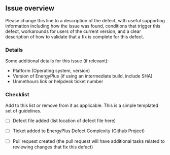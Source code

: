 Issue overview
--------------
Please change this line to a description of the defect, with useful supporting information including how the issue was found, conditions that trigger this defect, workarounds for users of the current version, and a clear description of how to validate that a fix is complete for this defect.

### Details
Some additional details for this issue (if relevant):
 - Platform (Operating system, version)
 - Version of EnergyPlus (if using an intermediate build, include SHA)
 - Unmethours link or helpdesk ticket number

### Checklist
Add to this list or remove from it as applicable.  This is a simple templated set of guidelines.
 - [ ] Defect file added (list location of defect file here)
 - [ ] Ticket added to EnergyPlus Defect Complexity (Github Project)
 - [ ] Pull request created (the pull request will have additional tasks related to reviewing changes that fix this defect)

